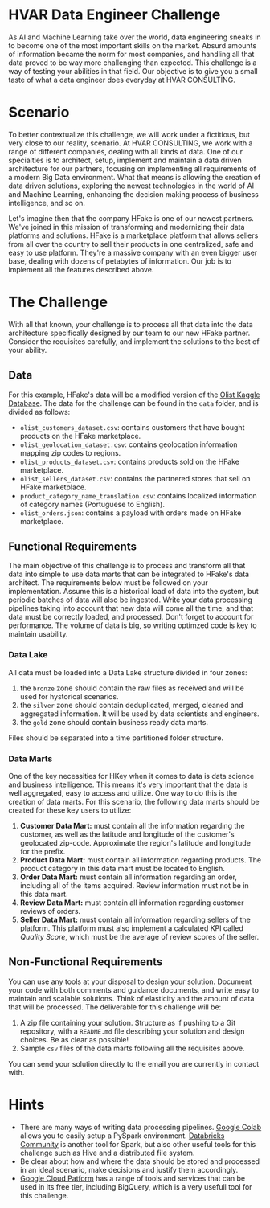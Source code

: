 # HVAR Data Engineer Challenge

As AI and Machine Learning take over the world, data engineering sneaks in to become one of the most important skills on the market. Absurd amounts of information became the norm for most companies, and handling all that data proved to be way more challenging than expected. This challenge is a way of testing your abilities in that field. Our objective is to give you a small taste of what a data engineer does everyday at HVAR CONSULTING.

# Scenario

To better contextualize this challenge, we will work under a fictitious, but very close to our reality, scenario. At HVAR CONSULTING, we work with a range of different companies, dealing with all kinds of data. One of our specialties is to architect, setup, implement and maintain a data driven architecture for our partners, focusing on implementing all requirements of a modern Big Data environment. What that means is allowing the creation of data driven solutions, exploring the newest technologies in the world of AI and Machine Learning, enhancing the decision making process of business intelligence, and so on. 

Let's imagine then that the company HFake is one of our newest partners. We've joined in this mission of transforming and modernizing their data platforms and solutions. HFake is a marketplace platform that allows sellers from all over the country to sell their products in one centralized, safe and easy to use platform. They're a massive company with an even bigger user base, dealing with dozens of petabytes of information. Our job is to implement all the features described above.

# The Challenge

With all that known, your challenge is to process all that data into the data architecture specifically designed by our team to our new HFake partner. Consider the requisites carefully, and implement the solutions to the best of your ability.

## Data

For this example, HFake's data will be a modified version of the [Olist Kaggle Database](https://www.kaggle.com/olistbr/brazilian-ecommerce). The data for the challenge can be found in the `data` folder, and is divided as follows:

- `olist_customers_dataset.csv`: contains customers that have bought products on the HFake marketplace.
- `olist_geolocation_dataset.csv`: contains geolocation information mapping zip codes to regions.
- `olist_products_dataset.csv`: contains products sold on the HFake marketplace.
- `olist_sellers_dataset.csv`: contains the partnered stores that sell on HFake marketplace.
- `product_category_name_translation.csv`: contains localized information of category names (Portuguese to English).
- `olist_orders.json`: contains a payload with orders made on HFake marketplace.

## Functional Requirements

The main objective of this challenge is to process and transform all that data into simple to use data marts that can be integrated to HFake's data architect. The requirements below must be followed on your implementation. Assume this is a historical load of data into the system, but periodic batches of data will also be ingested. Write your data processing pipelines taking into account that new data will come all the time, and that data must be correctly loaded, and processed. Don't forget to account for performance. The volume of data is big, so writing optimzed code is key to maintain usability.

### Data Lake

All data must be loaded into a Data Lake structure divided in four zones: 

1. the `bronze` zone should contain the raw files as received and will be used for hystorical scenarios.
1. the `silver` zone should contain deduplicated, merged, cleaned and aggregated information. It will be used by data scientists and engineers.
1. the `gold` zone should contain business ready data marts.

Files should be separated into a time partitioned folder structure.

### Data Marts

One of the key necessities for HKey when it comes to data is data science and business intelligence. This means it's very important that the data is well aggregated, easy to access and utilize. One way to do this is the creation of data marts. For this scenario, the following data marts should be created for these key users to utilize:

1. **Customer Data Mart:** must contain all the information regarding the customer, as well as the latitude and longitude of the customer's geolocated zip-code. Approximate the region's latitude and longitude for the prefix.
1. **Product Data Mart:** must contain all information regarding products. The product category in this data mart must be located to English.
1. **Order Data Mart:** must contain all information regarding an order, including all of the items acquired. Review information must not be in this data mart.
1. **Review Data Mart:** must contain all information regarding customer reviews of orders.
1. **Seller Data Mart:** must contain all information regarding sellers of the platform. This platform must also implement a calculated KPI called *Quality Score*, which must be the average of review scores of the seller.

## Non-Functional Requirements

You can use any tools at your disposal to design your solution. Document your code with both comments and guidance documents, and write easy to maintain and scalable solutions. Think of elasticity and the amount of data that will be processed. The deliverable for this challenge will be:

1. A zip file containing your solution. Structure as if pushing to a Git repository, with a `README.md` file describing your solution and design choices. Be as clear as possible!
1. Sample `csv` files of the data marts following all the requisites above.

You can send your solution directly to the email you are currently in contact with.

# Hints

+ There are many ways of writing data processing pipelines. [Google Colab](https://colab.research.google.com/github/asifahmed90/pyspark-ML-in-Colab/blob/master/PySpark_Regression_Analysis.ipynb) allows you to easily setup a PySpark environment. [Databricks Community](https://databricks.com/product/faq/community-edition) is another tool for Spark, but also other useful tools for this challenge such as Hive and a distributed file system.
+ Be clear about how and where the data should be stored and processed in an ideal scenario, make decisions and justify them accordingly.
+ [Google Cloud Patform](https://cloud.google.com/free) has a range of tools and services that can be used in its free tier, including BigQuery, which is a very usefull tool for this challenge.
